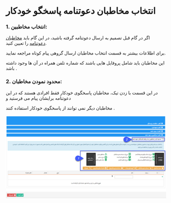 #  انتخاب مخاطبان دعوتنامه پاسخگو خودکار 

### 1. انتخاب مخاطبین:
اگر در گام قبل تصمیم به ارسال دعوتنامه گرفته باشید، در این گام باید [مخاطبان دعوتنامه](https://github.com/1stco/PayamGostarDocs/blob/master/help%202.5.4/Marketing/moshtarak-abzar/gam%20se/select-Audience.md) را تعیین کنید.

برای اطلاعات بیشتر به قسمت انتخاب مخاطبان ارسال گروهی پیام کوتاه مراجعه نمایید.

این مخاطبان باید شامل پروفایل هایی باشند که شماره تلفن همراه در آن ها وجود داشته باشد .

### 2. محدود نمودن مخاطبان:
در این قسمت با زدن تیک، مخاطبان پاسخگوی خودکار فقط افرادی هستند که در این دعوتنامه برایشان پیام می فرستید و

مخاطبان دیگر نمی توانند از پاسخگوی خودکار استفاده کنند .

![](advertising-sendingautoanswer-fourthstep.png)
